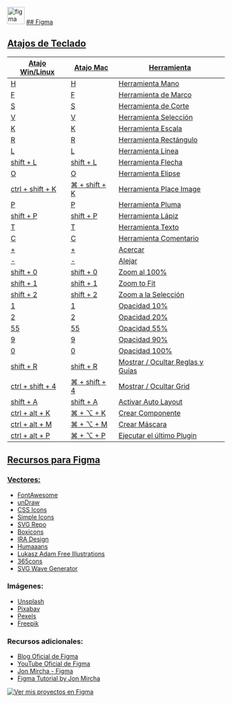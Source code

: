 <img src="https://www.vectorlogo.zone/logos/figma/figma-icon.svg" alt="figma" width="40" height="40"/> </a> <a href="https://firebase.google.com/" target="_blank" rel="noreferrer"> ## Figma 

## Atajos de Teclado

| Atajo Win/Linux           | Atajo Mac          | Herramienta                 |
|---------------------------|--------------------|-----------------------------|
| H                         | H                  | Herramienta Mano            |
| F                         | F                  | Herramienta de Marco        |
| S                         | S                  | Herramienta de Corte        |
| V                         | V                  | Herramienta Selección       |
| K                         | K                  | Herramienta Escala          |
| R                         | R                  | Herramienta Rectángulo      |
| L                         | L                  | Herramienta Línea           |
| shift + L                 | shift + L          | Herramienta Flecha          |
| O                         | O                  | Herramienta Elipse          |
| ctrl + shift + K          | ⌘ + shift + K      | Herramienta Place Image     |
| P                         | P                  | Herramienta Pluma           |
| shift + P                 | shift + P          | Herramienta Lápiz           |
| T                         | T                  | Herramienta Texto           |
| C                         | C                  | Herramienta Comentario      |
| +                         | +                  | Acercar                     |
| -                         | -                  | Alejar                      |
| shift + 0                 | shift + 0          | Zoom al 100%                |
| shift + 1                 | shift + 1          | Zoom to Fit                 |
| shift + 2                 | shift + 2          | Zoom a la Selección         |
| 1                         | 1                  | Opacidad 10%                |
| 2                         | 2                  | Opacidad 20%                |
| 55                        | 55                 | Opacidad 55%                |
| 9                         | 9                  | Opacidad 90%                |
| 0                         | 0                  | Opacidad 100%               |
| shift + R                 | shift + R          | Mostrar / Ocultar Reglas y Guías |
| ctrl + shift + 4          | ⌘ + shift + 4      | Mostrar / Ocultar Grid      |
| shift + A                 | shift + A          | Activar Auto Layout         |
| ctrl + alt + K            | ⌘ + ⌥ + K          | Crear Componente            |
| ctrl + alt + M            | ⌘ + ⌥ + M          | Crear Máscara               |
| ctrl + alt + P            | ⌘ + ⌥ + P          | Ejecutar el último Plugin   |

## Recursos para Figma
### Vectores:
- [FontAwesome](https://fontawesome.com/)
- [unDraw](https://undraw.co/)
- [CSS Icons](https://css.gg/)
- [Simple Icons](https://simpleicons.org/)
- [SVG Repo](https://www.svgrepo.com/)
- [Boxicons](https://boxicons.com/)
- [IRA Design](https://iradesign.io/)
- [Humaaans](https://www.humaaans.com/)
- [Lukasz Adam Free Illustrations](https://lukaszadam.com/illustrations)
- [365cons](https://www.365cons.com/)
- [SVG Wave Generator](https://svgwave.in/)

### Imágenes:
- [Unsplash](https://unsplash.com/)
- [Pixabay](https://pixabay.com/)
- [Pexels](https://www.pexels.com/)
- [Freepik](https://www.freepik.com/)

### Recursos adicionales:
- [Blog Oficial de Figma](https://www.figma.com/blog/)
- [YouTube Oficial de Figma](https://www.youtube.com/figma)
- [Jon Mircha - Figma](https://jonmircha.com/figma)
- [Figma Tutorial by Jon Mircha](https://www.youtube.com/watch?v=_c26Fyi7RFA)


[![Ver mis proyectos en Figma](https://img.shields.io/badge/Ver%20mis%20proyectos%20en%20Figma-00b4d8?style=for-the-badge&logo=figma&logoColor=white)](https://www.figma.com/design/92bj3vTPnrH5GcKFZO4C8Y/Proyectos?node-id=0-1&t=DABBvik0IwyGTT3T-1)